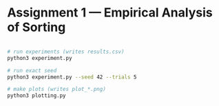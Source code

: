 # Assignment 1 — Empirical Analysis of Sorting

```bash

# run experiments (writes results.csv)
python3 experiment.py

# run exact seed
python3 experiment.py --seed 42 --trials 5

# make plots (writes plot_*.png)
python3 plotting.py